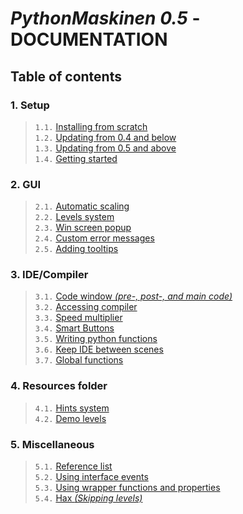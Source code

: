 # _PythonMaskinen 0.5_ - **DOCUMENTATION**

## Table of contents

### 1. Setup
>   `1.1.` [Installing from scratch](/content/1-installing.md)<br>
>   `1.2.` [Updating from 0.4 and below](/content/1-updating-0.4.md)<br>
>   `1.3.` [Updating from 0.5 and above](/content/1-updating-0.5.md)<br>
>   `1.4.` [Getting started](/content/1-getting-started.md)<br>

### 2. GUI
>   `2.1.` [Automatic scaling](/content/2-auto-scaling.md)<br>
>   `2.2.` [Levels system](/content/2-levels.md)<br>
>   `2.3.` [Win screen popup](/content/2-win-screen.md)<br>
>   `2.4.` [Custom error messages](/content/2-errors.md)<br>
>   `2.5.` [Adding tooltips](/content/2-tooltips.md)<br>

### 3. IDE/Compiler
>   `3.1.` [Code window _(pre-, post-, and main code)_](/content/3-code-window.md)<br>
>   `3.2.` [Accessing compiler](/content/3-compiler.md)<br>
>   `3.3.` [Speed multiplier](/content/3-speed.md)<br>
>   `3.4.` [Smart Buttons](/content/3-smart-buttons.md)<br>
>   `3.5.` [Writing python functions](/content/3-functions.md)<br>
>   `3.6.` [Keep IDE between scenes](/content/3-keep-ide.md)<br>
>   `3.7.` [Global functions](/content/3-global-functions.md)<br>

### 4. Resources folder
>   `4.1.` [Hints system](/content/4-hints.md)<br>
>   `4.2.` [Demo levels](/content/4-demo.md)<br>

### 5. Miscellaneous
>   `5.1.` [Reference list](/content/5-reference.md)<br>
>   `5.2.` [Using interface events](/content/5-events.md)<br>
>   `5.3.` [Using wrapper functions and properties](/content/5-wrapper.md)<br>
>   `5.4.` [Hax _(Skipping levels)_](/content/5-hax.md)<br>
